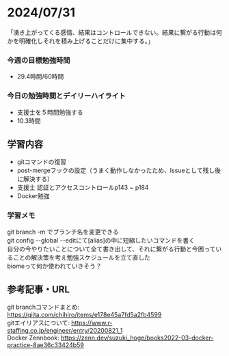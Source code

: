 # 2024/07/31
「湧き上がってくる感情、結果はコントロールできない。結果に繋がる行動は何かを明確化しそれを積み上げることだけに集中する。」  
### 今週の目標勉強時間
- 29.4時間/60時間

### 今日の勉強時間とデイリーハイライト
- 支援士を５時間勉強する
- 10.3時間

## 学習内容
- gitコマンドの復習
- post-mergeフックの設定（うまく動作しなかったため、Issueとして残し後に解決する）
- 支援士 認証とアクセスコントロールp143 ~ p184
- Docker勉強

### 学習メモ
git branch -m <new branchname>でブランチ名を変更できる  
git config --global --editにて[alias]の中に短縮したいコマンドを書く  
自分の今やりたいことについて全て書き出して、それに繋がる行動と今困っていることの解決策を考え勉強スケジュールを立て直した  
biomeって何か使われていきそう？
## 参考記事・URL
git branchコマンドまとめ: <https://qiita.com/chihiro/items/e178e45a7fd5a2fb4599>  
gitエイリアスについて: <https://www.r-staffing.co.jp/engineer/entry/20200821_1>  
Docker Zennbook: <https://zenn.dev/suzuki_hoge/books2022-03-docker-practice-8ae36c33424b59>  